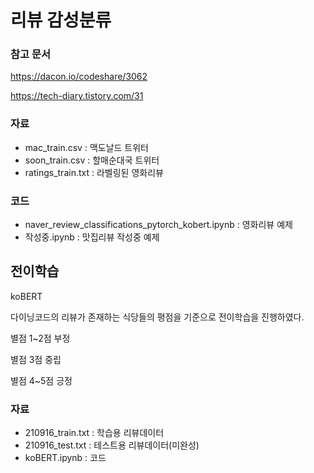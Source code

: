 # 리뷰 감성분류

### 참고 문서

https://dacon.io/codeshare/3062

https://tech-diary.tistory.com/31

### 자료

- mac_train.csv : 맥도날드 트위터
- soon_train.csv : 할매순대국 트위터
- ratings_train.txt : 라벨링된 영화리뷰

### 코드

- naver_review_classifications_pytorch_kobert.ipynb : 영화리뷰 예제
- 작성중.ipynb : 맛집리뷰 작성중 예제 



## 전이학습

koBERT

다이닝코드의 리뷰가 존재하는 식당들의 평점을 기준으로 전이학습을 진행하였다.

별점 1~2점 부정

별점 3점 중립

별점 4~5점 긍정



### 자료

- 210916_train.txt : 학습용 리뷰데이터
- 210916_test.txt : 테스트용 리뷰데이터(미완성)
- koBERT.ipynb : 코드

